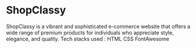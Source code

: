 # ShopClassy
ShopClassy is a vibrant and sophisticated e-commerce website that offers a wide range of premium products for individuals who appreciate style, elegance, and quality.
Tech stacks used :
HTML
CSS
FontAwesome
